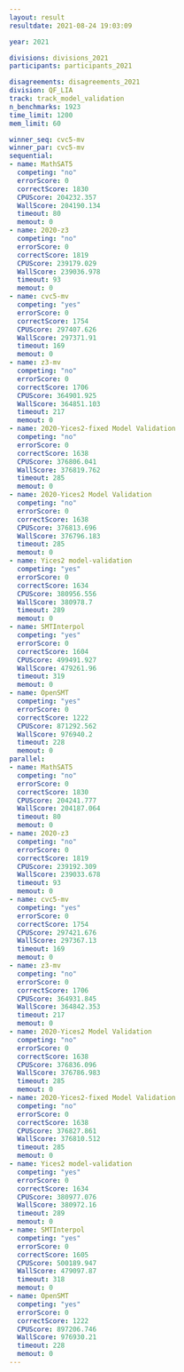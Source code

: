 ```yaml
---
layout: result
resultdate: 2021-08-24 19:03:09

year: 2021

divisions: divisions_2021
participants: participants_2021

disagreements: disagreements_2021
division: QF_LIA
track: track_model_validation
n_benchmarks: 1923
time_limit: 1200
mem_limit: 60

winner_seq: cvc5-mv
winner_par: cvc5-mv
sequential:
- name: MathSAT5
  competing: "no"
  errorScore: 0
  correctScore: 1830
  CPUScore: 204232.357
  WallScore: 204190.134
  timeout: 80
  memout: 0
- name: 2020-z3
  competing: "no"
  errorScore: 0
  correctScore: 1819
  CPUScore: 239179.029
  WallScore: 239036.978
  timeout: 93
  memout: 0
- name: cvc5-mv
  competing: "yes"
  errorScore: 0
  correctScore: 1754
  CPUScore: 297407.626
  WallScore: 297371.91
  timeout: 169
  memout: 0
- name: z3-mv
  competing: "no"
  errorScore: 0
  correctScore: 1706
  CPUScore: 364901.925
  WallScore: 364851.103
  timeout: 217
  memout: 0
- name: 2020-Yices2-fixed Model Validation
  competing: "no"
  errorScore: 0
  correctScore: 1638
  CPUScore: 376806.041
  WallScore: 376819.762
  timeout: 285
  memout: 0
- name: 2020-Yices2 Model Validation
  competing: "no"
  errorScore: 0
  correctScore: 1638
  CPUScore: 376813.696
  WallScore: 376796.183
  timeout: 285
  memout: 0
- name: Yices2 model-validation
  competing: "yes"
  errorScore: 0
  correctScore: 1634
  CPUScore: 380956.556
  WallScore: 380978.7
  timeout: 289
  memout: 0
- name: SMTInterpol
  competing: "yes"
  errorScore: 0
  correctScore: 1604
  CPUScore: 499491.927
  WallScore: 479261.96
  timeout: 319
  memout: 0
- name: OpenSMT
  competing: "yes"
  errorScore: 0
  correctScore: 1222
  CPUScore: 871292.562
  WallScore: 976940.2
  timeout: 228
  memout: 0
parallel:
- name: MathSAT5
  competing: "no"
  errorScore: 0
  correctScore: 1830
  CPUScore: 204241.777
  WallScore: 204187.064
  timeout: 80
  memout: 0
- name: 2020-z3
  competing: "no"
  errorScore: 0
  correctScore: 1819
  CPUScore: 239192.309
  WallScore: 239033.678
  timeout: 93
  memout: 0
- name: cvc5-mv
  competing: "yes"
  errorScore: 0
  correctScore: 1754
  CPUScore: 297421.676
  WallScore: 297367.13
  timeout: 169
  memout: 0
- name: z3-mv
  competing: "no"
  errorScore: 0
  correctScore: 1706
  CPUScore: 364931.845
  WallScore: 364842.353
  timeout: 217
  memout: 0
- name: 2020-Yices2 Model Validation
  competing: "no"
  errorScore: 0
  correctScore: 1638
  CPUScore: 376836.096
  WallScore: 376786.983
  timeout: 285
  memout: 0
- name: 2020-Yices2-fixed Model Validation
  competing: "no"
  errorScore: 0
  correctScore: 1638
  CPUScore: 376827.861
  WallScore: 376810.512
  timeout: 285
  memout: 0
- name: Yices2 model-validation
  competing: "yes"
  errorScore: 0
  correctScore: 1634
  CPUScore: 380977.076
  WallScore: 380972.16
  timeout: 289
  memout: 0
- name: SMTInterpol
  competing: "yes"
  errorScore: 0
  correctScore: 1605
  CPUScore: 500189.947
  WallScore: 479097.87
  timeout: 318
  memout: 0
- name: OpenSMT
  competing: "yes"
  errorScore: 0
  correctScore: 1222
  CPUScore: 897206.746
  WallScore: 976930.21
  timeout: 228
  memout: 0
---
```

